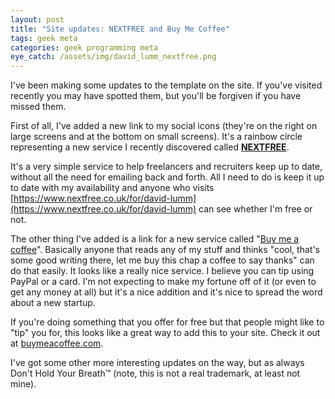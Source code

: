 ```yaml
---
layout: post
title: "Site updates: NEXTFREE and Buy Me Coffee"
tags: geek meta
categories: geek programming meta
eye_catch: /assets/img/david_lumm_nextfree.png
---
```


I've been making some updates to the template on the site. If you've visited recently you may have spotted them, but you'll be forgiven if you have missed them.

First of all, I've added a new link to my social icons (they're on the right on large screens and at the bottom on small screens). It's a rainbow circle representing a new service I recently discovered called [**NEXTFREE**](https://www.nextfree.co.uk/for/david-lumm).

It's a very simple service to help freelancers and recruiters keep up to date, without all the need for emailing back and forth. All I need to do is keep it up to date with my availability and anyone who visits [https://www.nextfree.co.uk/for/david-lumm](https://www.nextfree.co.uk/for/david-lumm) can see whether I'm free or not.

The other thing I've added is a link for a new service called "[Buy me a coffee](https://www.buymeacoffee.com/davidlumm)". Basically anyone that reads any of my stuff and thinks "cool, that's some good writing there, let me buy this chap a coffee to say thanks" can do that easily. It looks like a really nice service. I believe you can tip using PayPal or a card. I'm not expecting to make my fortune off of it (or even to get any money at all) but it's a nice addition and it's nice to spread the word about a new startup.

If you're doing something that you offer for free but that people might like to "tip" you for, this looks like a great way to add this to your site. Check it out at [buymeacoffee.com](https://buymeacoffee.com).

I've got some other more interesting updates on the way, but as always Don't Hold Your Breath&trade; (note, this is not a real trademark, at least not mine).